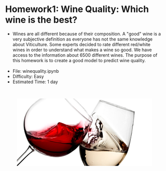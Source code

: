 # Homework1: Wine Quality: Which wine is the best?

<ul>
  <li>Wines are all different because of their composition. A "good" wine is a very subjective definition as everyone has not the same knowledge about Viticulture. Some experts decided to rate different red/white wines in order to understand what makes a wine so good. We have access to the information about 6500 different wines. The purpose of this homework is to create a good model to predict wine quality.</li>
  <br>
  <li>File: winequality.ipynb</li>
  <li>Difficulty: Easy</li>
  <li>Estimated Time: 1 day</li>
</ul>
<br>
<p align="center">
<img src="./wine.png" width="430px">
</p>
